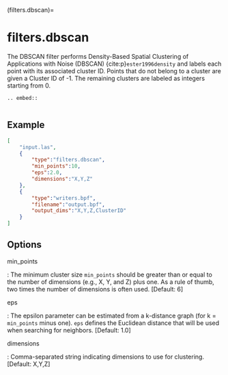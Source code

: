 (filters.dbscan)=

# filters.dbscan

The DBSCAN filter performs Density-Based Spatial Clustering of Applications
with Noise (DBSCAN) {cite:p}`ester1996density` and labels each point with its associated
cluster ID. Points that do not belong to a cluster are given a Cluster ID of
-1. The remaining clusters are labeled as integers starting from 0.

```{eval-rst}
.. embed::
```

```{versionadded} 2.1
```

## Example

```json
[
    "input.las",
    {
        "type":"filters.dbscan",
        "min_points":10,
        "eps":2.0,
        "dimensions":"X,Y,Z"
    },
    {
        "type":"writers.bpf",
        "filename":"output.bpf",
        "output_dims":"X,Y,Z,ClusterID"
    }
]
```

## Options

min_points

: The minimum cluster size `min_points` should be greater than or equal to
  the number of dimensions (e.g., X, Y, and Z) plus one. As a rule of thumb,
  two times the number of dimensions is often used. \[Default: 6\]

eps

: The epsilon parameter can be estimated from a k-distance graph (for k =
  `min_points` minus one). `eps` defines the Euclidean distance that will
  be used when searching for neighbors. \[Default: 1.0\]

dimensions

: Comma-separated string indicating dimensions to use for clustering. \[Default: X,Y,Z\]

```{include} filter_opts.md
```
